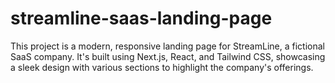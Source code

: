 # streamline-saas-landing-page
This project is a modern, responsive landing page for StreamLine, a fictional SaaS company. It's built using Next.js, React, and Tailwind CSS, showcasing a sleek design with various sections to highlight the company's offerings.
